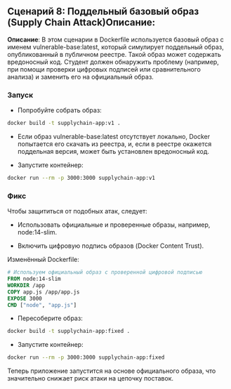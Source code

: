 ## Сценарий 8: Поддельный базовый образ (Supply Chain Attack)**Описание**:
**Описание**:
 В этом сценарии в Dockerfile используется базовый образ с именем vulnerable-base:latest, который симулирует поддельный образ, опубликованный в публичном реестре. Такой образ может содержать вредоносный код. Студент должен обнаружить проблему (например, при помощи проверки цифровых подписей или сравнительного анализа) и заменить его на официальный образ.


### Запуск
- Попробуйте собрать образ:
```sh
docker build -t supplychain-app:v1 .
```
- Если образ vulnerable-base:latest отсутствует локально, Docker попытается его скачать из реестра, и, если в реестре окажется поддельная версия, может быть установлен вредоносный код.

- Запустите контейнер:
```sh
docker run --rm -p 3000:3000 supplychain-app:v1
```

### Фикс
Чтобы защититься от подобных атак, следует:

- Использовать официальные и проверенные образы, например, node:14-slim.

- Включить цифровую подпись образов (Docker Content Trust).

Изменённый Dockerfile:
```Dockerfile
# Используем официальный образ с проверенной цифровой подписью
FROM node:14-slim
WORKDIR /app
COPY app.js /app/app.js
EXPOSE 3000
CMD ["node", "app.js"]
```
- Пересоберите образ:
```sh
docker build -t supplychain-app:fixed .
```

- Запустите контейнер:
```sh
docker run --rm -p 3000:3000 supplychain-app:fixed
```
Теперь приложение запустится на основе официального образа, что значительно снижает риск атаки на цепочку поставок.
